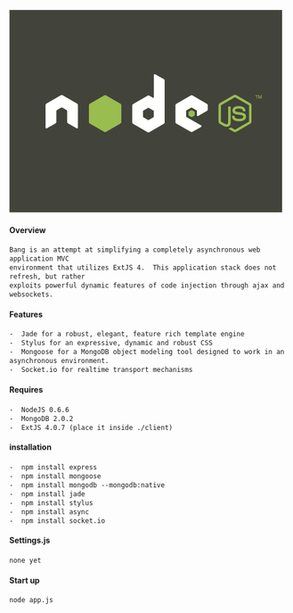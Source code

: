 ![bang](/client/img/logo.jpg "Bang.js")


#### Overview
	Bang is an attempt at simplifying a completely asynchronous web application MVC
	environment that utilizes ExtJS 4.  This application stack does not refresh, but rather
	exploits powerful dynamic features of code injection through ajax and websockets.

#### Features
    -  Jade for a robust, elegant, feature rich template engine
    -  Stylus for an expressive, dynamic and robust CSS
    -  Mongoose for a MongoDB object modeling tool designed to work in an asynchronous environment.
    -  Socket.io for realtime transport mechanisms
    
#### Requires
	-  NodeJS 0.6.6
	-  MongoDB 2.0.2
	-  ExtJS 4.0.7 (place it inside ./client)
    
#### installation
    -  npm install express
    -  npm install mongoose
    -  npm install mongodb --mongodb:native
    -  npm install jade
    -  npm install stylus
    -  npm install async
    -  npm install socket.io

#### Settings.js

    none yet


#### Start up
    node app.js
